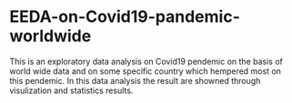 # EEDA-on-Covid19-pandemic-worldwide
This is an exploratory data analysis on Covid19 pendemic on the basis of world wide data and on some specific country which hempered most on this pendemic. In this data analysis the result are showned through visulization and statistics results.
